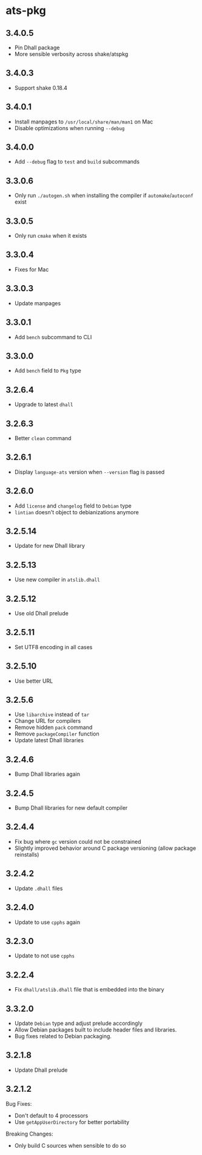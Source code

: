 # ats-pkg

## 3.4.0.5

  * Pin Dhall package
  * More sensible verbosity across shake/atspkg

## 3.4.0.3

  * Support shake 0.18.4

## 3.4.0.1

  * Install manpages to `/usr/local/share/man/man1` on Mac
  * Disable optimizations when running `--debug`

## 3.4.0.0

  * Add `--debug` flag to `test` and `build` subcommands

## 3.3.0.6

  * Only run `./autogen.sh` when installing the compiler if
    `automake`/`autoconf` exist

## 3.3.0.5

  * Only run `cmake` when it exists

## 3.3.0.4

  * Fixes for Mac

## 3.3.0.3

  * Update manpages

## 3.3.0.1

  * Add `bench` subcommand to CLI

## 3.3.0.0

  * Add `bench` field to `Pkg` type

## 3.2.6.4

  * Upgrade to latest `dhall`

## 3.2.6.3

  * Better `clean` command

## 3.2.6.1

  * Display `language-ats` version when `--version` flag is passed

## 3.2.6.0

  * Add `license` and `changelog` field to `Debian` type
  * `lintian` doesn't object to debianizations anymore

## 3.2.5.14

  * Update for new Dhall library

## 3.2.5.13

  * Use new compiler in `atslib.dhall`

## 3.2.5.12

  * Use old Dhall prelude

## 3.2.5.11

  * Set UTF8 encoding in all cases

## 3.2.5.10

  * Use better URL

## 3.2.5.6

  * Use `libarchive` instead of `tar`
  * Change URL for compilers
  * Remove hidden `pack` command
  * Remove `packageCompiler` function
  * Update latest Dhall libraries

## 3.2.4.6

  * Bump Dhall libraries again

## 3.2.4.5

  * Bump Dhall libraries for new default compiler

## 3.2.4.4

  * Fix bug where `gc` version could not be constrained
  * Slightly improved behavior around C package versioning (allow package
    reinstalls)

## 3.2.4.2

  * Update `.dhall` files

## 3.2.4.0

  * Update to use `cpphs` again

## 3.2.3.0

  * Update to not use `cpphs`

## 3.2.2.4

  * Fix `dhall/atslib.dhall` file that is embedded into the binary

## 3.3.2.0

  * Update `Debian` type and adjust prelude accordingly
  * Allow Debian packages built to include header files and libraries.
  * Bug fixes related to Debian packaging.

## 3.2.1.8

  * Update Dhall prelude

## 3.2.1.2

Bug Fixes:

  * Don't default to 4 processors
  * Use `getAppUserDirectory` for better portability

Breaking Changes:

  * Only build C sources when sensible to do so
